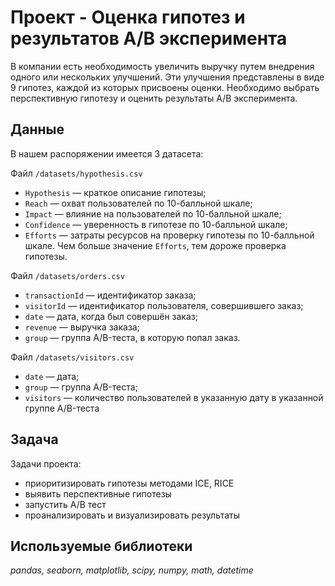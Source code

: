 # Проект - Оценка гипотез и результатов А/В эксперимента
В компании есть необходимость увеличить выручку путем внедрения одного или нескольких улучшений. Эти улучшения представлены в виде 9 гипотез, каждой из которых присвоены оценки. Необходимо выбрать перспективную гипотезу и оценить результаты А/В эксперимента.

## Данные
В нашем распоряжении имеется 3 датасета: 

Файл `/datasets/hypothesis.csv`

- `Hypothesis` — краткое описание гипотезы;
- `Reach` — охват пользователей по 10-балльной шкале;
- `Impact` — влияние на пользователей по 10-балльной шкале;
- `Confidence` — уверенность в гипотезе по 10-балльной шкале;
- `Efforts` — затраты ресурсов на проверку гипотезы по 10-балльной шкале. Чем больше значение `Efforts`, тем дороже проверка гипотезы.

Файл `/datasets/orders.csv`

- `transactionId` — идентификатор заказа;
- `visitorId` — идентификатор пользователя, совершившего заказ;
- `date` — дата, когда был совершён заказ;
- `revenue` — выручка заказа;
- `group` — группа A/B-теста, в которую попал заказ.

Файл `/datasets/visitors.csv`

- `date` — дата;
- `group` — группа A/B-теста;
- `visitors` — количество пользователей в указанную дату в указанной группе A/B-теста

## Задача
Задачи проекта: 
* приоритизировать гипотезы методами ICE, RICE
* выявить перспективные гипотезы
* запустить А/В тест
* проанализировать и визуализировать результаты

## Используемые библиотеки
*pandas, seaborn, matplotlib, scipy, numpy, math, datetime*
